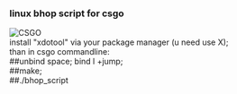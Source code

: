 ### linux bhop script for csgo
![CSGO](https://img.shields.io/badge/Counter_Strike-000000?style=for-the-badge&logo=counter-strike&logoColor=white) <br>
install "xdotool" via your package manager (u need use X);<br> 
than in csgo commandline: <br> ##unbind space; bind l +jump;<br>
##make;<br> 
##./bhop_script
